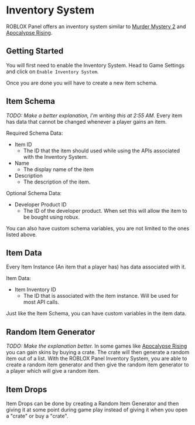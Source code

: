 # Inventory System

ROBLOX Panel offers an inventory system similar to [Murder Mystery 2](https://www.roblox.com/games/142823291/New-Map-Murder-Mystery-2) and [Apocalypse Rising](https://www.roblox.com/games/1600503/Apocalypse-Rising).

## Getting Started
You will first need to enable the Inventory System. Head to Game Settings and click on ```Enable Inventory System```.

Once you are done you will have to create a new item schema.

## Item Schema
*TODO: Make a better explanation, I'm writing this at 2:55 AM.*
Every item has data that cannot be changed whenever a player gains an item.

Required Schema Data:
 - Item ID
   - The ID that the item should used while using the APIs associated with the Inventory System.
 - Name
   - The display name of the item
 - Description
   - The description of the item.

Optional Schema Data:
 - Developer Product ID
   - The ID of the developer product. When set this will allow the item to be bought using robux.

You can also have custom schema variables, you are not limited to the ones listed above.

## Item Data
Every Item Instance (An item that a player has) has data associated with it.

Item Data:
 - Item Inventory ID
   - The ID that is associated with the item instance. Will be used for most API calls.

Just like the Item Schema, you can have custom variables in the item data.

## Random Item Generator
*TODO: Make the explanation better.*
In some games like [Apocalypse Rising](https://www.roblox.com/games/1600503/Apocalypse-Rising) you can gain skins by buying a crate. The crate will then generate a random item out of a list. With the ROBLOX Panel Inventory System, you are able to create a random item generator and then give the random item generator to a player which will give a random item.

## Item Drops
Item Drops can be done by creating a Random Item Generator and then giving it at some point during game play instead of giving it when you open a "crate" or buy a "crate".